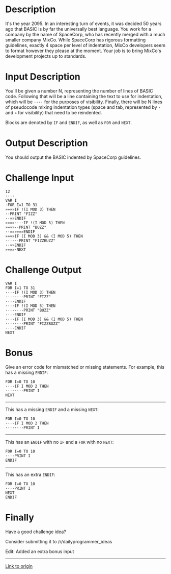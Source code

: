 # Description

It's the year 2095. In an interesting turn of events, it was decided 50 years ago that BASIC
is by far the universally best language. You work for a company by the name of SpaceCorp, who
has recently merged with a much smaller company MixCo. While SpaceCorp has rigorous formatting
guidelines, exactly 4 space per level of indentation, MixCo developers seem to format however
they please at the moment. Your job is to bring MixCo's development projects up to standards.

# Input Description

You'll be given a number N, representing the number of lines of BASIC code.
Following that will be a line containing the text to use for indentation, which will
be `····` for the purposes of visibility. Finally, there will be N lines of
pseudocode mixing indentation types (space and tab, represented by `·` and `»` for visibility)
that need to be reindented.

Blocks are denoted by `IF` and `ENDIF`, as well as `FOR` and `NEXT`.

# Output Description

You should output the BASIC indented by SpaceCorp guidelines.

# Challenge Input

    12
    ····
    VAR I
    ·FOR I=1 TO 31
    »»»»IF !(I MOD 3) THEN
    ··PRINT "FIZZ"
    ··»»ENDIF
    »»»»····IF !(I MOD 5) THEN
    »»»»··PRINT "BUZZ"
    ··»»»»»»ENDIF
    »»»»IF (I MOD 3) && (I MOD 5) THEN
    ······PRINT "FIZZBUZZ"
    ··»»ENDIF
    »»»»·NEXT

# Challenge Output

    VAR I
    FOR I=1 TO 31
    ····IF !(I MOD 3) THEN
    ········PRINT "FIZZ"
    ····ENDIF
    ····IF !(I MOD 5) THEN
    ········PRINT "BUZZ"
    ····ENDIF
    ····IF (I MOD 3) && (I MOD 5) THEN
    ········PRINT "FIZZBUZZ"
    ····ENDIF
    NEXT

# Bonus

Give an error code for mismatched or missing statements. For example, this has a missing `ENDIF`:

    FOR I=0 TO 10
    ····IF I MOD 2 THEN
    ········PRINT I
    NEXT

---

This has a missing `ENDIF` and a missing `NEXT`:

    FOR I=0 TO 10
    ····IF I MOD 2 THEN
    ········PRINT I

---

This has an `ENDIF` with no `IF` and a `FOR` with no `NEXT`:

    FOR I=0 TO 10
    ····PRINT I
    ENDIF

---

This has an extra `ENDIF`:

    FOR I=0 TO 10
    ····PRINT I
    NEXT
    ENDIF


# Finally

Have a good challenge idea?

Consider submitting it to /r/dailyprogrammer_ideas

Edit: Added an extra bonus input

---

[Link to origin](https://www.reddit.com/r/dailyprogrammer/4lpygb)